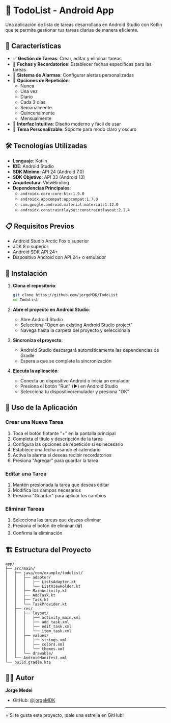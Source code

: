 # 📱 TodoList - Android App

Una aplicación de lista de tareas desarrollada en Android Studio con Kotlin que te permite gestionar tus tareas diarias de manera eficiente.

## 🚀 Características

- ✅ **Gestión de Tareas**: Crear, editar y eliminar tareas
- 📅 **Fechas y Recordatorios**: Establecer fechas específicas para las tareas
- 🔔 **Sistema de Alarmas**: Configurar alertas personalizadas
- 🔄 **Opciones de Repetición**: 
  - Nunca
  - Una vez
  - Diario
  - Cada 3 días
  - Semanalmente
  - Quincenalmente
  - Mensualmente
- 📱 **Interfaz Intuitiva**: Diseño moderno y fácil de usar
- 🎨 **Tema Personalizable**: Soporte para modo claro y oscuro

## 🛠️ Tecnologías Utilizadas

- **Lenguaje**: Kotlin
- **IDE**: Android Studio
- **SDK Mínimo**: API 24 (Android 7.0)
- **SDK Objetivo**: API 33 (Android 13)
- **Arquitectura**: ViewBinding
- **Dependencias Principales**:
  - `androidx.core:core-ktx:1.9.0`
  - `androidx.appcompat:appcompat:1.7.0`
  - `com.google.android.material:material:1.12.0`
  - `androidx.constraintlayout:constraintlayout:2.1.4`

## 📋 Requisitos Previos

- Android Studio Arctic Fox o superior
- JDK 8 o superior
- Android SDK API 24+
- Dispositivo Android con API 24+ o emulador

## 🔧 Instalación

1. **Clona el repositorio**:
   ```bash
   git clone https://github.com/jorgeMDK/TodoList
   cd TodoList
   ```

2. **Abre el proyecto en Android Studio**:
   - Abre Android Studio
   - Selecciona "Open an existing Android Studio project"
   - Navega hasta la carpeta del proyecto y selecciónala

3. **Sincroniza el proyecto**:
   - Android Studio descargará automáticamente las dependencias de Gradle
   - Espera a que se complete la sincronización

4. **Ejecuta la aplicación**:
   - Conecta un dispositivo Android o inicia un emulador
   - Presiona el botón "Run" (▶️) en Android Studio
   - Selecciona tu dispositivo/emulador y presiona "OK"

## 📖 Uso de la Aplicación

### Crear una Nueva Tarea
1. Toca el botón flotante "+" en la pantalla principal
2. Completa el título y descripción de la tarea
3. Configura las opciones de repetición si es necesario
4. Establece una fecha usando el calendario
5. Activa la alarma si deseas recibir recordatorios
6. Presiona "Agregar" para guardar la tarea

### Editar una Tarea
1. Mantén presionada la tarea que deseas editar
2. Modifica los campos necesarios
3. Presiona "Guardar" para aplicar los cambios

### Eliminar Tareas
1. Selecciona las tareas que deseas eliminar
2. Presiona el botón de eliminar (🗑️)
3. Confirma la eliminación

## 🏗️ Estructura del Proyecto

```
app/
├── src/main/
│   ├── java/com/example/todolist/
│   │   ├── adapter/
│   │   │   ├── ListsAdapter.kt
│   │   │   └── ListViewHolder.kt
│   │   ├── MainActivity.kt
│   │   ├── AddTask.kt
│   │   ├── Task.kt
│   │   └── TaskProvider.kt
│   ├── res/
│   │   ├── layout/
│   │   │   ├── activity_main.xml
│   │   │   ├── add_task.xml
│   │   │   ├── edit_task.xml
│   │   │   └── item_task.xml
│   │   ├── values/
│   │   │   ├── strings.xml
│   │   │   ├── colors.xml
│   │   │   └── themes.xml
│   │   └── drawable/
│   └── AndroidManifest.xml
└── build.gradle.kts
```


## 👨‍💻 Autor

**Jorge Medel**
- GitHub: [@jorgeMDK](https://github.com/jorgeMDK)

---

⭐ Si te gusta este proyecto, ¡dale una estrella en GitHub! 